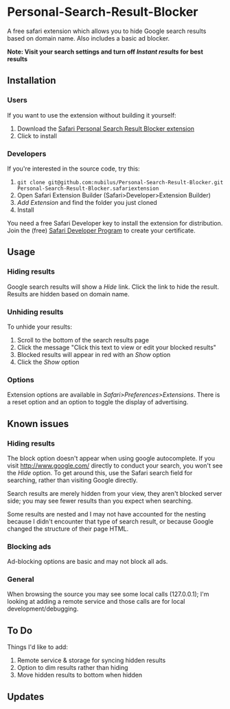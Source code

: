 Personal-Search-Result-Blocker
==============================

A free safari extension which allows you to hide Google search results based on domain name. Also includes a basic ad blocker.

**Note: Visit your search settings and turn off *Instant results* for best results**

## Installation

### Users

If you want to use the extension without building it yourself:

1. Download the [Safari Personal Search Result Blocker extension](https://github.com/nubilus/Personal-Search-Result-Blocker/blob/master/Personal%20Search%20Result%20Blocker.safariextz?raw=true)
2. Click to install


### Developers

If you're interested in the source code, try this:

1. `git clone git@github.com:nubilus/Personal-Search-Result-Blocker.git Personal-Search-Result-Blocker.safariextension`
2. Open Safari Extension Builder (Safari>Developer>Extension Builder)
3. *Add Extension* and find the folder you just cloned
5. Install 

You need a free Safari Developer key to install the extension for distribution. Join the (free) [Safari Developer Program](https://developer.apple.com/programs/safari/) to create your certificate.


## Usage

### Hiding results

Google search results will show a *Hide <domain>* link. Click the link to hide the result. Results are hidden based on domain name.


### Unhiding results

To unhide your results:

1. Scroll to the bottom of the search results page
2. Click the message "Click this text to view or edit your blocked results"
3. Blocked results will appear in red with an *Show <domain>* option
4. Click the *Show <domain>* option


### Options

Extension options are available in *Safari>Preferences>Extensions*. There is a reset option and an option to toggle the display of advertising.

## Known issues

### Hiding results

The block option doesn't appear when using google autocomplete. If you visit http://www.google.com/ directly to conduct your search, you won't see the *Hide <domain>* option. To get around this, use the Safari search field for searching, rather than visiting Google directly.

Search results are merely hidden from your view, they aren't blocked server side; you may see fewer results than you expect when searching.

Some results are nested and I may not have accounted for the nesting because I didn't encounter that type of search result, or because Google changed the structure of their page HTML.


### Blocking ads

Ad-blocking options are basic and may not block all ads.

### General

When browsing the source you may see some local calls (127.0.0.1); I'm looking at adding a remote service and those calls are for local development/debugging.


## To Do

Things I'd like to add:

1. Remote service & storage for syncing hidden results
2. Option to dim results rather than hiding
3. Move hidden results to bottom when hidden

## Updates
